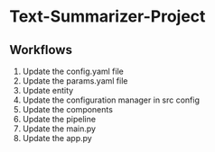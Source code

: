 # Text-Summarizer-Project

## Workflows

1. Update the config.yaml file
2. Update the params.yaml file
3. Update entity
4. Update the configuration manager in src config
5. Update the components
6. Update the pipeline
7. Update the main.py
8. Update the app.py

